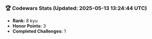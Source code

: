 ### 🏆 Codewars Stats (Updated: 2025-05-13 13:24:44 UTC)

- **Rank:** 8 kyu
- **Honor Points:** 3
- **Completed Challenges:** 1
